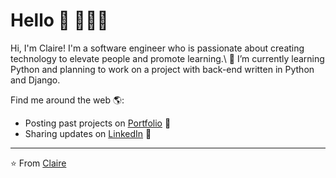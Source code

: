 <!--
**jw20191n/jw20191n** is a ✨ _special_ ✨ repository because its `README.md` (this file) appears on your GitHub profile.

Here are some ideas to get you started:

- 🔭 I’m currently working on ...
- 🌱 I’m currently learning ...
- 👯 I’m looking to collaborate on ...
- 🤔 I’m looking for help with ...
- 💬 Ask me about ...
- 📫 How to reach me: ...
- 😄 Pronouns: ...
- ⚡ Fun fact: ...
-->


# Hello 👋   👩🏻‍💻

Hi, I'm Claire! I'm a software engineer who is passionate about creating technology to elevate people and promote learning.\ 
🌱 I’m currently learning Python and planning to work on a project with back-end written in Python and Django.

Find me around the web 🌎:
- Posting past projects on <a href="http://jiayiwang.co">Portfolio</a> :open_file_folder:
- Sharing updates on <a href="https://www.linkedin.com/in/claire-jiayi-wang/">LinkedIn</a> 💼

---
⭐️ From [Claire](https://github.com/jw20191n)
